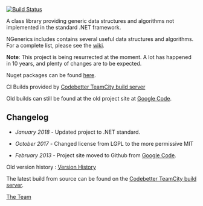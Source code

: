 [![Build Status](https://travis-ci.org/ngenerics/ngenerics.svg?branch=master)](https://travis-ci.org/ngenerics/ngenerics)

A class library providing generic data structures and algorithms not
implemented in the standard .NET framework.

NGenerics includes contains several useful data structures and
algorithms.  For a complete list, please see the
[wiki](https://github.com/ngenerics/ngenerics/wiki).

**Note**: This project is being resurrected at the moment.  A lot has happened in 10 years, and plenty of changes are to be expected.

Nuget packages can be found [here](https://nuget.org/packages/NGenerics/).

CI Builds provided by [Codebetter TeamCity build server](http://teamcity.codebetter.com)

Old builds can still be found at the old project site at [Google Code](https://code.google.com/p/ngenerics/).

Changelog
---------

* _January 2018_ - Updated project to .NET standard.

* _October 2017_ - Changed license from LGPL to the more permissive MIT

* _February 2013_ - Project site moved to Github from [Google Code](https://code.google.com/p/ngenerics/). 

Old version history : [Version History](https://github.com/ngenerics/ngenerics/wiki/VersionHistory)

The latest build from source can be found on the
[Codebetter TeamCity build server](http://teamcity.codebetter.com).

[The Team](https://github.com/ngenerics/ngenerics/wiki/Team)
